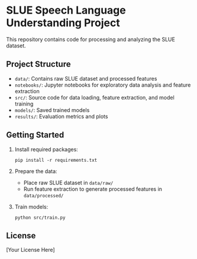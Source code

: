 # SLUE Speech Language Understanding Project

This repository contains code for processing and analyzing the SLUE dataset.

## Project Structure

- `data/`: Contains raw SLUE dataset and processed features
- `notebooks/`: Jupyter notebooks for exploratory data analysis and feature extraction
- `src/`: Source code for data loading, feature extraction, and model training
- `models/`: Saved trained models
- `results/`: Evaluation metrics and plots

## Getting Started

1. Install required packages:
   ```
   pip install -r requirements.txt
   ```

2. Prepare the data:
   - Place raw SLUE dataset in `data/raw/`
   - Run feature extraction to generate processed features in `data/processed/`

3. Train models:
   ```
   python src/train.py
   ```

## License

[Your License Here] 